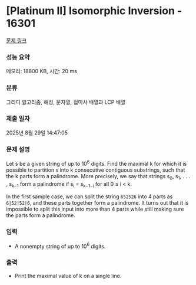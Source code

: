 # [Platinum II] Isomorphic Inversion - 16301 

[문제 링크](https://www.acmicpc.net/problem/16301) 

### 성능 요약

메모리: 18800 KB, 시간: 20 ms

### 분류

그리디 알고리즘, 해싱, 문자열, 접미사 배열과 LCP 배열

### 제출 일자

2025년 8월 29일 14:47:05

### 문제 설명

<p>Let s be a given string of up to 10<sup>6</sup> digits. Find the maximal k for which it is possible to partition s into k consecutive contiguous substrings, such that the k parts form a palindrome. More precisely, we say that strings s<sub>0</sub>, s<sub>1</sub>, . . . , s<sub>k−1</sub> form a palindrome if s<sub>i</sub> = s<sub>k−1−i</sub> for all 0 ≤ i < k.</p>

<p>In the first sample case, we can split the string <code>652526</code> into 4 parts as <code>6|52|52|6</code>, and these parts together form a palindrome. It turns out that it is impossible to split this input into more than 4 parts while still making sure the parts form a palindrome.</p>

### 입력 

 <ul>
	<li>A nonempty string of up to 10<sup>6</sup> digits.</li>
</ul>

### 출력 

 <ul>
	<li>Print the maximal value of k on a single line.</li>
</ul>

